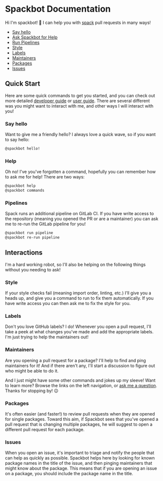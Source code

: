 # Spackbot Documentation

Hi I'm spackbot! 👋  I can help you with [spack](https://github.com/spack/spack) pull requests in many ways!

- [Say hello](#say-hello)
- [Ask Spackbot for Help](#help)
- [Run Pipelines](#pipelines)
- [Style](#style)
- [Labels](#labels)
- [Maintainers](#maintainers)
- [Packages](#packages)
- [Issues](#issues)

## Quick Start
 
Here are some quick commands to get you started, and you can check out more detailed [developer guide](developer-guide/developer-guide) or [user guide](user-guide/user-guide). There are several different was you might want to interact with me, and other ways I will interact with you!

### Say hello

Want to give me a friendly hello? I always love a quick wave, so if you want to say hello:

```bash
@spackbot hello!
```

### Help

Oh no! I've you've forgotten a command, hopefully you can remember how to ask me for help! There are two ways:

```bash
@spackbot help
@spackbot commands
```

### Pipelines

Spack runs an additional pipeline on GitLab CI. If you have write access to the repository (meaning you opened the PR or are a maintainer) you can ask me to re-run the GitLab pipeline for you!

```bash
@spackbot run pipeline
@spackbot re-run pipeline
```

## Interactions

I'm a hard working robot, so I'll also be helping on the following things without you needing to ask!

### Style

If your style checks fail (meaning import order, linting, etc.) I'll give you a heads up, and give you a command to run to fix them automatically. If you have write access you can then ask me to fix the style for you.

### Labels

Don't you love GitHub labels? I do! Whenever you open a pull request, I'll take a peek at what changes you've made and add the appropriate labels. I'm just trying to help the maintainers out!

### Maintainers

Are you opening a pull request for a package? I'll help to find and ping maintainers for it! And if there aren't any, I'll start a discussion to figure out who might be able to do it.

And I just might have some other commands and jokes up my sleeve! Want to learn more? Browse the links on the left navigation, or
<a href="https://github.com/spack/spack-bot" target="_blank">ask me a question</a>. Thanks for stopping by! 😉

### Packages

It's often easier (and faster!) to review pull requests when they are opened for single packages.
Toward this aim, if Spackbot sees that you've opened a pull request that is changing multiple packages,
he will suggest to open a different pull request for each package.

### Issues

When you open an issue, it's important to triage and notify the people that can help as
quickly as possible. Spackbot helps here by looking for known package names in the title
of the issue, and then pinging maintainers that might know about the package. This means
that if you are opening an issue on a package, you should include the package name
in the title.
